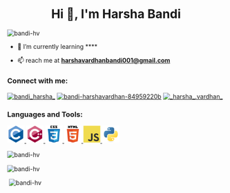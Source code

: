 <h1 align="center">Hi 👋, I'm   Harsha Bandi</h1>


<p align="left"> <img src="https://komarev.com/ghpvc/?username=bandi-hv&label=Profile%20views&color=0e75b6&style=flat" alt="bandi-hv" /> </p>

- 🌱 I’m currently learning ****

- 📫 reach me at **harshavardhanbandi001@gmail.com**

<h3 align="left">Connect with me:</h3>
<p align="left">
<a href="https://twitter.com/bandi_harsha_" target="blank"><img align="center" src="https://raw.githubusercontent.com/rahuldkjain/github-profile-readme-generator/master/src/images/icons/Social/twitter.svg" alt="bandi_harsha_" height="30" width="40" /></a>
<a href="https://linkedin.com/in/bandi-harshavardhan-84959220b" target="blank"><img align="center" src="https://raw.githubusercontent.com/rahuldkjain/github-profile-readme-generator/master/src/images/icons/Social/linked-in-alt.svg" alt="bandi-harshavardhan-84959220b" height="30" width="40" /></a>
<a href="https://instagram.com/_harsha_.vardhan_" target="blank"><img align="center" src="https://raw.githubusercontent.com/rahuldkjain/github-profile-readme-generator/master/src/images/icons/Social/instagram.svg" alt="_harsha_.vardhan_" height="30" width="40" /></a>
</p>

<h3 align="left">Languages and Tools:</h3>
<p align="left"> <a href="https://www.cprogramming.com/" target="_blank"> <img src="https://raw.githubusercontent.com/devicons/devicon/master/icons/c/c-original.svg" alt="c" width="40" height="40"/> </a> <a href="https://www.w3schools.com/cpp/" target="_blank"> <img src="https://raw.githubusercontent.com/devicons/devicon/master/icons/cplusplus/cplusplus-original.svg" alt="cplusplus" width="40" height="40"/> </a> <a href="https://www.w3schools.com/css/" target="_blank"> <img src="https://raw.githubusercontent.com/devicons/devicon/master/icons/css3/css3-original-wordmark.svg" alt="css3" width="40" height="40"/> </a> <a href="https://www.w3.org/html/" target="_blank"> <img src="https://raw.githubusercontent.com/devicons/devicon/master/icons/html5/html5-original-wordmark.svg" alt="html5" width="40" height="40"/> </a> <a href="https://developer.mozilla.org/en-US/docs/Web/JavaScript" target="_blank"> <img src="https://raw.githubusercontent.com/devicons/devicon/master/icons/javascript/javascript-original.svg" alt="javascript" width="40" height="40"/> </a> <a href="https://www.python.org" target="_blank"> <img src="https://raw.githubusercontent.com/devicons/devicon/master/icons/python/python-original.svg" alt="python" width="40" height="40"/> </a> </p>

<p><img align="center" src="https://github-readme-stats.vercel.app/api/top-langs?username=bandi-hv&show_icons=true&locale=en&layout=compact" alt="bandi-hv" /></p>

<p><img align="center" src="https://github-readme-streak-stats.herokuapp.com/?user=bandi-hv&" alt="bandi-hv" /></p>


<p>&nbsp;<img align="center" src="https://github-readme-stats.vercel.app/api?username=bandi-hv&show_icons=true&locale=en" alt="bandi-hv" /></p>
